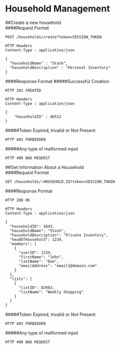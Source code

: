 # Household Management
##Create a new household<br>
####Request Format
```
POST /households/create?token=SESSION_TOKEN

HTTP Headers
Content-Type : application/json

{
  "householdName" : "Stash",
  "householdDescription" : "Personal Inventory"
}
```
####Response Format
#####Successful Creation
```
HTTP 201 CREATED

HTTP Headers
Content-Type : application/json

{
	"householdID" : 46512
}
```
#####Token Expired, Invalid or Not Present
```
HTTP 403 FORBIDDEN
```
#####Any type of malformed input
```
HTTP 400 BAD REQUEST
```
##Get Information About a Household<br>
####Request Format
```
GET /households/:HOUSEHOLD_ID?token=SESSION_TOKEN
```
####Response Format
```
HTTP 200 OK

HTTP Headers
Content-Type : application/json

{
  "householdID": 1843,
  "householdName": "Stash",
  "householdDescription": "Private Inventory",
  "headOfHousehold": 1234,
  "members": [
    {
      "userID": 1234,
      "firstName": "John",
      "lastName": "Doe",
      "emailAddress": "email1@domain.com"
    }
  ],
  "lists": [
    {
      "listID": 82983,
      "listName": "Weekly Shopping"
    }
  ]
}
```
#####Token Expired, Invalid or Not Present
```
HTTP 403 FORBIDDEN
```
#####Any type of malformed input
```
HTTP 400 BAD REQUEST
```